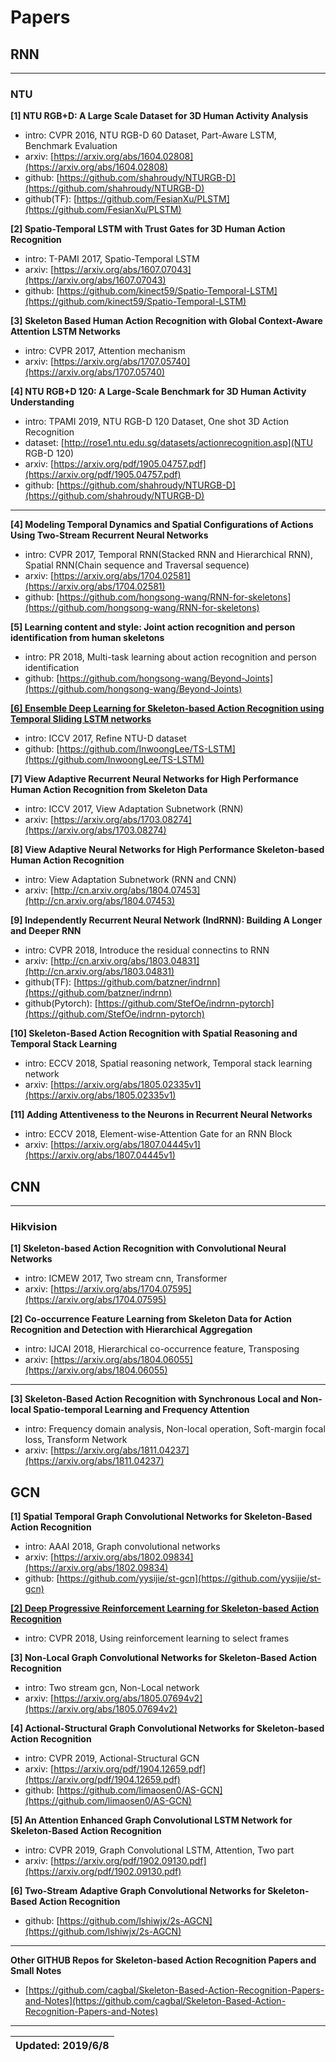 # Papers
## RNN
***
### NTU
**[1] NTU RGB+D: A Large Scale Dataset for 3D Human Activity Analysis**
- intro: CVPR 2016, NTU RGB-D 60 Dataset, Part-Aware LSTM, Benchmark Evaluation
- arxiv: [https://arxiv.org/abs/1604.02808](https://arxiv.org/abs/1604.02808)
- github: [https://github.com/shahroudy/NTURGB-D](https://github.com/shahroudy/NTURGB-D)
- github(TF): [https://github.com/FesianXu/PLSTM](https://github.com/FesianXu/PLSTM)

**[2] Spatio-Temporal LSTM with Trust Gates for 3D Human Action Recognition**
- intro: T-PAMI 2017, Spatio-Temporal LSTM
- arxiv: [https://arxiv.org/abs/1607.07043](https://arxiv.org/abs/1607.07043)
- github: [https://github.com/kinect59/Spatio-Temporal-LSTM](https://github.com/kinect59/Spatio-Temporal-LSTM)

**[3] Skeleton Based Human Action Recognition with Global Context-Aware Attention LSTM Networks**
- intro: CVPR 2017, Attention mechanism
- arxiv: [https://arxiv.org/abs/1707.05740](https://arxiv.org/abs/1707.05740)

**[4] NTU RGB+D 120: A Large-Scale Benchmark for 3D Human Activity Understanding**
- intro: TPAMI 2019, NTU RGB-D 120 Dataset, One shot 3D Action Recognition
- dataset: [http://rose1.ntu.edu.sg/datasets/actionrecognition.asp](NTU RGB-D 120)
- arxiv: [https://arxiv.org/pdf/1905.04757.pdf](https://arxiv.org/pdf/1905.04757.pdf)
- github: [https://github.com/shahroudy/NTURGB-D](https://github.com/shahroudy/NTURGB-D)

***
**[4] Modeling Temporal Dynamics and Spatial Configurations of Actions Using Two-Stream Recurrent Neural Networks**
- intro: CVPR 2017, Temporal RNN(Stacked RNN and Hierarchical RNN), Spatial RNN(Chain sequence and Traversal sequence)
- arxiv: [https://arxiv.org/abs/1704.02581](https://arxiv.org/abs/1704.02581)
- github: [https://github.com/hongsong-wang/RNN-for-skeletons](https://github.com/hongsong-wang/RNN-for-skeletons)

**[5] Learning content and style: Joint action recognition and person identification from human skeletons**
- intro: PR 2018, Multi-task learning about action recognition and person identification
- github: [https://github.com/hongsong-wang/Beyond-Joints](https://github.com/hongsong-wang/Beyond-Joints)

[**[6] Ensemble Deep Learning for Skeleton-based Action Recognition using Temporal Sliding LSTM networks**](http://openaccess.thecvf.com/content_ICCV_2017/papers/Lee_Ensemble_Deep_Learning_ICCV_2017_paper.pdf)
- intro: ICCV 2017, Refine NTU-D dataset
- github: [https://github.com/InwoongLee/TS-LSTM](https://github.com/InwoongLee/TS-LSTM)

**[7] View Adaptive Recurrent Neural Networks for High Performance Human Action Recognition from Skeleton Data**
- intro: ICCV 2017, View Adaptation Subnetwork (RNN)
- arxiv: [https://arxiv.org/abs/1703.08274](https://arxiv.org/abs/1703.08274)


**[8] View Adaptive Neural Networks for High Performance Skeleton-based Human Action Recognition**
- intro: View Adaptation Subnetwork (RNN and CNN)
- arxiv: [http://cn.arxiv.org/abs/1804.07453](http://cn.arxiv.org/abs/1804.07453)

**[9] Independently Recurrent Neural Network (IndRNN): Building A Longer and Deeper RNN**
- intro: CVPR 2018, Introduce the residual connectins to RNN
- arxiv: [http://cn.arxiv.org/abs/1803.04831](http://cn.arxiv.org/abs/1803.04831)
- github(TF): [https://github.com/batzner/indrnn](https://github.com/batzner/indrnn)
- github(Pytorch): [https://github.com/StefOe/indrnn-pytorch](https://github.com/StefOe/indrnn-pytorch)

**[10] Skeleton-Based Action Recognition with Spatial Reasoning and Temporal Stack Learning**
- intro: ECCV 2018, Spatial reasoning network, Temporal stack learning network
- arxiv: [https://arxiv.org/abs/1805.02335v1](https://arxiv.org/abs/1805.02335v1)

**[11] Adding Attentiveness to the Neurons in Recurrent Neural Networks**
- intro: ECCV 2018, Element-wise-Attention Gate for an RNN Block
- arxiv: [https://arxiv.org/abs/1807.04445v1](https://arxiv.org/abs/1807.04445v1)

## CNN
***
### Hikvision
**[1] Skeleton-based Action Recognition with Convolutional Neural Networks**
- intro: ICMEW 2017, Two stream cnn, Transformer
- arxiv: [https://arxiv.org/abs/1704.07595](https://arxiv.org/abs/1704.07595)

**[2] Co-occurrence Feature Learning from Skeleton Data for Action Recognition and Detection with Hierarchical Aggregation**
- intro: IJCAI 2018, Hierarchical co-occurrence feature, Transposing
- arxiv: [https://arxiv.org/abs/1804.06055](https://arxiv.org/abs/1804.06055)
***

**[3] Skeleton-Based Action Recognition with Synchronous Local and Non-local Spatio-temporal Learning and Frequency Attention**
- intro: Frequency domain analysis, Non-local operation, Soft-margin focal loss, Transform Network
- arxiv: [https://arxiv.org/abs/1811.04237](https://arxiv.org/abs/1811.04237)

## GCN
**[1] Spatial Temporal Graph Convolutional Networks for Skeleton-Based Action Recognition**
- intro: AAAI 2018, Graph convolutional networks
- arxiv: [https://arxiv.org/abs/1802.09834](https://arxiv.org/abs/1802.09834)
- github: [https://github.com/yysijie/st-gcn](https://github.com/yysijie/st-gcn)

[**[2] Deep Progressive Reinforcement Learning for Skeleton-based Action Recognition**](http://openaccess.thecvf.com/content_cvpr_2018/html/Tang_Deep_Progressive_Reinforcement_CVPR_2018_paper.html)
- intro: CVPR 2018, Using reinforcement learning to select frames 
 
 **[3] Non-Local Graph Convolutional Networks for Skeleton-Based Action Recognition**
- intro: Two stream gcn, Non-Local network
- arxiv: [https://arxiv.org/abs/1805.07694v2](https://arxiv.org/abs/1805.07694v2)

 **[4] Actional-Structural Graph Convolutional Networks for Skeleton-based Action Recognition**
- intro: CVPR 2019, Actional-Structural GCN
- arxiv: [https://arxiv.org/pdf/1904.12659.pdf](https://arxiv.org/pdf/1904.12659.pdf)
- github: [https://github.com/limaosen0/AS-GCN](https://github.com/limaosen0/AS-GCN)

 **[5] An Attention Enhanced Graph Convolutional LSTM Network for Skeleton-Based Action Recognition**
- intro: CVPR 2019, Graph Convolutional LSTM, Attention, Two part
- arxiv: [https://arxiv.org/pdf/1902.09130.pdf](https://arxiv.org/pdf/1902.09130.pdf)

 **[6] Two-Stream Adaptive Graph Convolutional Networks for Skeleton-Based Action Recognition**
- github: [https://github.com/lshiwjx/2s-AGCN](https://github.com/lshiwjx/2s-AGCN)
     
***
**Other GITHUB Repos for Skeleton-based Action Recognition Papers and Small Notes**
- [https://github.com/cagbal/Skeleton-Based-Action-Recognition-Papers-and-Notes](https://github.com/cagbal/Skeleton-Based-Action-Recognition-Papers-and-Notes)
***
| Updated: 2019/6/8|
| :---------: |

